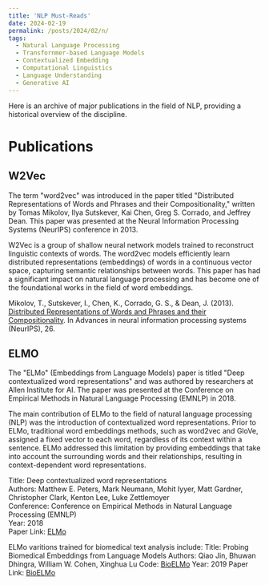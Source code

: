 ```yaml
---
title: 'NLP Must-Reads'
date: 2024-02-19
permalink: /posts/2024/02/n/
tags:
  - Natural Language Processing
  - Transfornmer-based Language Models
  - Contextualized Embedding
  - Computational Linguistics
  - Language Understanding
  - Generative AI
---
```


Here is an archive of major publications in the field of NLP, providing a historical overview of the discipline.

# Publications

## W2Vec

The term "word2vec" was introduced in the paper titled "Distributed Representations of Words and Phrases and their Compositionality," written by Tomas Mikolov, Ilya Sutskever, Kai Chen, Greg S. Corrado, and Jeffrey Dean. This paper was presented at the Neural Information Processing Systems (NeurIPS) conference in 2013.

W2Vec is a group of shallow neural network models trained to reconstruct linguistic contexts of words. The word2vec models efficiently learn distributed representations (embeddings) of words in a continuous vector space, capturing semantic relationships between words. This paper has had a significant impact on natural language processing and has become one of the foundational works in the field of word embeddings.

Mikolov, T., Sutskever, I., Chen, K., Corrado, G. S., & Dean, J. (2013).
[Distributed Representations of Words and Phrases and their Compositionality](https://arxiv.org/abs/1310.4546).
In Advances in neural information processing systems (NeurIPS), 26.

## ELMO

The "ELMo" (Embeddings from Language Models) paper is titled "Deep contextualized word representations" and was authored by researchers at Allen Institute for AI. The paper was presented at the Conference on Empirical Methods in Natural Language Processing (EMNLP) in 2018.

The main contribution of ELMo to the field of natural language processing (NLP) was the introduction of contextualized word representations. Prior to ELMo, traditional word embeddings methods, such as word2vec and GloVe, assigned a fixed vector to each word, regardless of its context within a sentence. ELMo addressed this limitation by providing embeddings that take into account the surrounding words and their relationships, resulting in context-dependent word representations.

Title: Deep contextualized word representations  
Authors: Matthew E. Peters, Mark Neumann, Mohit Iyyer, Matt Gardner, Christopher Clark, Kenton Lee, Luke Zettlemoyer  
Conference: Conference on Empirical Methods in Natural Language Processing (EMNLP)  
Year: 2018  
Paper Link: [ELMo](https://arxiv.org/abs/1802.05365)

ELMo varitions trained for biomedical text analysis include:
Title: Probing Biomedical Embeddings from Language Models
Authors: Qiao Jin, Bhuwan Dhingra, William W. Cohen, Xinghua Lu
Code: [BioELMo](https://www.catalyzex.com/paper/arxiv:1904.02181/code)
Year: 2019
Paper Link: [BioELMo](https://arxiv.org/abs/1904.02181)
